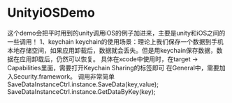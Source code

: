 # UnityiOSDemo
这个demo会把平时用到的unity调用iOS的例子加进来，主要是unity和iOS之间的一些调用！
1、keychain
keychain的使用场景：理论上我们保存一个数据到手机本地存储空间，如果应用卸载后，数据就会丢失。但是用keychain保存数据，数据在应用卸载后，仍然可以恢复。
具体在xcode中使用时，在target -> Capabilities里面，需要打开Keychain Sharing的标签即可
在General中，需要加入Security.framework。
调用非常简单
SaveDataInstanceCtrl.instance.SaveData(key,value);
SaveDataInstanceCtrl.instance.GetDataByKey(key);
